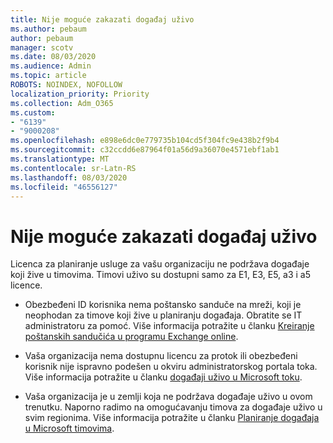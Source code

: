 ```yaml
---
title: Nije moguće zakazati događaj uživo
ms.author: pebaum
author: pebaum
manager: scotv
ms.date: 08/03/2020
ms.audience: Admin
ms.topic: article
ROBOTS: NOINDEX, NOFOLLOW
localization_priority: Priority
ms.collection: Adm_O365
ms.custom:
- "6139"
- "9000208"
ms.openlocfilehash: e898e6dc0e779735b104cd5f304fc9e438b2f9b4
ms.sourcegitcommit: c32ccdd6e87964f01a56d9a36070e4571ebf1ab1
ms.translationtype: MT
ms.contentlocale: sr-Latn-RS
ms.lasthandoff: 08/03/2020
ms.locfileid: "46556127"
---
```

# <a name="unable-to-schedule-a-live-event"></a>Nije moguće zakazati događaj uživo

Licenca za planiranje usluge za vašu organizaciju ne podržava događaje koji žive u timovima. Timovi uživo su dostupni samo za E1, E3, E5, a3 i a5 licence.

- Obezbeđeni ID korisnika nema poštansko sanduče na mreži, koji je neophodan za timove koji žive u planiranju događaja. Obratite se IT administratoru za pomoć. Više informacija potražite u članku [Kreiranje poštanskih sandučića u programu Exchange online](https://docs.microsoft.com/exchange/recipients-in-exchange-online/create-user-mailboxes).

- Vaša organizacija nema dostupnu licencu za protok ili obezbeđeni korisnik nije ispravno podešen u okviru administratorskog portala toka. Više informacija potražite u članku [događaji uživo u Microsoft toku](https://docs.microsoft.com/stream/live-event-overview).

- Vaša organizacija je u zemlji koja ne podržava događaje uživo u ovom trenutku. Naporno radimo na omogućavanju timova za događaje uživo u svim regionima. Više informacija potražite u članku [Planiranje događaja u Microsoft timovima](https://docs.microsoft.com/microsoftteams/teams-live-events/plan-for-teams-live-events).
